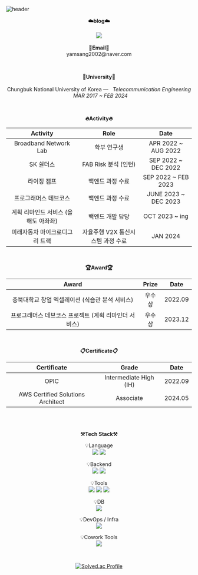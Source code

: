 ![header](https://capsule-render.vercel.app/api?type=cylinder&height=100&color=gradient&text=Nihao👋%20%20My%20Github)
<br>

<p align="center">
    <Strong>☁️blog☁️</Strong><br><br>
    <a href="https://cb036133.tistory.com/" target="_blank"><img src="https://img.shields.io/badge/Tistory-535D6C?style=flat-square&logo=Tistory&logoColor=white"/></a>
    <br><br>
<Strong>📧Email📧</Strong><br>yamsang2002@naver.com<br>
</p>
<br>
<p align="center">
<Strong>🏫University🏫</Strong><br><br>
Chungbuk National University of Korea —  &nbsp; <em>Telecommunication Engineering &nbsp;   MAR  2017 ~ FEB  2024</em>
</p>   
<br>
<div align="center">
<p align="center">
<Strong>🔥Activity🔥</Strong><br>
    
|Activity|Role|Date|
|:---:|:---:|:---:|
|Broadband Network Lab|학부 연구생|APR 2022 ~ AUG 2022|
|SK 쉴더스|FAB Risk 분석 (인턴)|SEP 2022 ~ DEC 2022|
|라이징 캠프|백엔드 과정 수료|SEP 2022 ~ FEB 2023|
|프로그래머스 데브코스|백엔드 과정 수료|JUNE 2023 ~ DEC 2023|
|계획 리마인드 서비스 (올해도 아좌좌)|백엔드 개발 담당|OCT 2023 ~ ing|
|미래자동차 마이크로디그리 트랙|자율주행 V2X 통신시스템 과정 수료|JAN 2024|
</p>
<br>

<p align="center">
<Strong>🏆Award🏆</Strong><br>

|Award|Prize|Date|
|:---:|:---:|:---:|
|충북대학교 창업 엑셀레이션 (식습관 분석 서비스)|우수상|2022.09|
|프로그래머스 데브코스 프로젝트 (계획 리마인더 서비스)|우수상|2023.12|

</p>   

<br>

<p align="center">
<Strong>📋Certificate📋</Strong><br>

|Certificate|Grade|Date|
|:---:|:---:|:---:|
|OPIC|Intermediate High (IH)|2022.09|
|AWS Certified Solutions Architect|Associate|2024.05|

</p>        
    
<br>

<br>

<p align="center">
    <Strong>⚒️Tech Stack⚒️</Strong><br>
</p>

<p align="center" display="inline-block">
    💡Language <br>
    <img src="https://img.shields.io/badge/JAVA-007396?style=for-the-badge&logo=java&logoColor=white"> 
    <img src="https://img.shields.io/badge/Python-3776AB?style=for-the-badge&logo=Python&logoColor=white">
</p>
<p align="center" display="inline-block">
    💡Backend <br>
    <img src="https://img.shields.io/badge/SpringBoot-6DB33F?style=for-the-badge&logo=SpringBoot&logoColor=white">
    <img src="https://img.shields.io/badge/Flask-000000?style=for-the-badge&logo=Flask&logoColor=Black">
</p>
<p align="center" display="inline-block">
    💡Tools <br>
    <img src="https://img.shields.io/badge/IntelliJ-000000?style=for-the-badge&logo=IntelliJ IDEA&logoColor=white">
    <img src="https://img.shields.io/badge/Pycharm-000000?style=for-the-badge&logo=PyCharm&logoColor=white">
    <img src="https://img.shields.io/badge/vSC-007ACC?style=for-the-badge&logo=visualstudiocode&logoColor=white">
</p>
<p align="center" display="inline-block">
    💡DB <br>
    <img src="https://img.shields.io/badge/mysql-4479A1?style=for-the-badge&logo=mysql&logoColor=white">
</p>
<p align="center" display="inline-block">
    💡DevOps / Infra <br>
    <img src="https://img.shields.io/badge/AWS-232F3E?style=for-the-badge&logo=Amazon AWS&logoColor=white">
</p>
<p align="center" display="inline-block">
    💡Cowork Tools <br>
    <img src="https://img.shields.io/badge/Github-000000?style=for-the-badge&logo=github&logoColor=white">
</p>

<br>

<div align="center">
    
<!-- ![PgmJun's github stats](https://github-readme-stats.vercel.app/api?username=2jie0516&show_icons=true) -->
[![Solved.ac Profile](http://mazassumnida.wtf/api/v2/generate_badge?boj=2jie0516)](https://solved.ac/2jie0516/)
    
</div>
